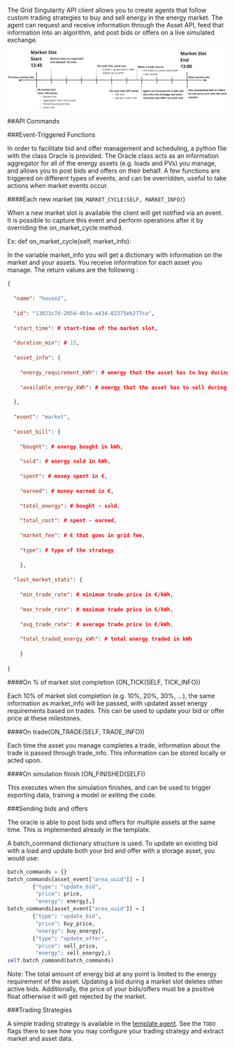 The Grid Singularity API client allows you to create agents that follow custom trading strategies to buy and sell energy in the energy market. The agent can request and receive information through the Asset API, feed that information into an algorithm, and post bids or offers on a live simulated exchange. 

![alt_text](img/asset-api-1.png)


##API Commands

###Event-Triggered Functions

In order to facilitate bid and offer management and scheduling, a python file with the class Oracle is provided. The Oracle class acts as an information aggregator for all of the energy assets (e.g. loads and PVs) you manage, and allows you to post bids and offers on their behalf. A few functions are triggered on different types of events, and can be overridden, useful to take actions when market events occur.

####Each new market (`ON_MARKET_CYCLE(SELF, MARKET_INFO)`)

When a new market slot is available the client will get notified via an event. It is possible to capture this event and perform operations after it by overriding the on_market_cycle method.

Ex: def on_market_cycle(self, market_info):

In the variable market_info you will get a dictionary with information on the market and your assets. You receive information for each asset you manage. The return values are the following :

```json
{

  "name": "house2",

  "id": "13023c7d-205d-4b3a-a434-02375eb277ca",

  "start_time": # start-time of the market slot,

  "duration_min": # 15,

  "asset_info": {

    "energy_requirement_kWh": # energy that the asset has to buy during this market slot,

    "available_energy_kWh": # energy that the asset has to sell during this market slot

  },

  "event": "market",

  "asset_bill": {

    "bought": # energy bought in kWh,

    "sold": # energy sold in kWh,

    "spent": # money spent in €,

    "earned": # money earned in €,

    "total_energy": # bought - sold,

    "total_cost": # spent - earned,

    "market_fee": # € that goes in grid fee,

    "type": # type of the strategy

    },

  "last_market_stats": {

    "min_trade_rate": # minimum trade price in €/kWh,

    "max_trade_rate": # maximum trade price in €/kWh,

    "avg_trade_rate": # average trade price in €/kWh,

    "total_traded_energy_kWh": # total energy traded in kWh

    }

}
```

####On % of market slot completion (ON_TICK(SELF, TICK_INFO))

Each 10% of market slot completion (e.g. 10%, 20%, 30%, …), the same information as market_info will be passed, with updated asset energy requirements based on trades. This can be used to update your bid or offer price at these milestones.

####On trade(ON_TRADE(SELF, TRADE_INFO))

Each time the asset you manage completes a trade, information about the trade is passed through trade_info. This information can be stored locally or acted upon.

####On simulation finish (ON_FINISHED(SELF))

This executes when the simulation finishes, and can be used to trigger exporting data, training a model or exiting the code.

###Sending bids and offers

The oracle is able to post bids and offers for multiple assets at the same time. This is implemented already in the template.

A batch_command dictionary structure is used. To update an existing bid with a load and update both your bid and offer with a storage asset, you would use:


```python
batch_commands = {}
batch_commands[asset_event["area_uuid"]] = [
        {"type": "update_bid",
         "price": price,
         "energy": energy},]
batch_commands[asset_event["area_uuid"]] = [
        {"type": "update_bid",
         "price": buy_price,
         "energy": buy_energy},
        {"type": "update_offer",
         "price": sell_price,
         "energy": sell_energy},)
self.batch_command(batch_commands)
```

Note: The total amount of energy bid at any point is limited to the energy requirement of the asset. Updating a bid during a market slot deletes other active bids. Additionally, the price of your bids/offers must be a positive float otherwise it will get rejected by the market.

###Trading Strategies

A simple trading strategy is available in the [template agent](https://github.com/gridsingularity/d3a-api-client/blob/API_script_update/d3a_api_client/setups/asset_api_template.py). See the `TODO` flags there to see how you may configure your trading strategy and extract market and asset data.
